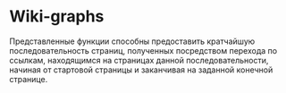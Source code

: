 # Wiki-graphs

Представленные функции способны предоставить кратчайшую последовательность страниц, полученных посредством
перехода по ссылкам, находящимся на страницах данной последовательности, начиная от стартовой страницы и заканчивая на 
заданной конечной странице.
